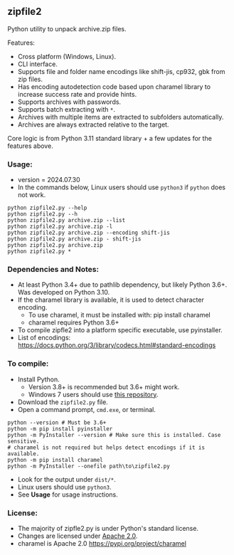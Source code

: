## zipfile2

Python utility to unpack archive.zip files.

Features:
- Cross platform (Windows, Linux).
- CLI interface.
- Supports file and folder name encodings like shift-jis, cp932, gbk from zip files.
- Has encoding autodetection code based upon charamel library to increase success rate and provide hints.
- Supports archives with passwords.
- Supports batch extracting with `*`.
- Archives with multiple items are extracted to subfolders automatically.
- Archives are always extracted relative to the target.

Core logic is from Python 3.11 standard library + a few updates for the features above.

### Usage:

- version = 2024.07.30
- In the commands below, Linux users should use `python3` if `python` does not work.

```
python zipfile2.py --help
python zipfile2.py --h
python zipfile2.py archive.zip --list
python zipfile2.py archive.zip -l
python zipfile2.py archive.zip --encoding shift-jis
python zipfile2.py archive.zip - shift-jis
python zipfile2.py archive.zip
python zipfile2.py *
```

### Dependencies and Notes:

- At least Python 3.4+ due to pathlib dependency, but likely Python 3.6+. Was developed on Python 3.10.
- If the charamel library is available, it is used to detect character encoding.
    - To use charamel, it must be installed with: pip install charamel
    - charamel requires Python 3.6+
- To compile zipfle2 into a platform specific executable, use pyinstaller.
- List of encodings: https://docs.python.org/3/library/codecs.html#standard-encodings

### To compile:

- Install Python.
    - Version 3.8+ is recommended but 3.6+ might work.
    - Windows 7 users should use [this repository](//github.com/adang1345/PythonWin7).
- Download the `zipfile2.py` file.
- Open a command prompt, `cmd.exe`, or terminal.

```
python --version # Must be 3.6+
python -m pip install pyinstaller
python -m PyInstaller --version # Make sure this is installed. Case sensitive.
# charamel is not required but helps detect encodings if it is available.
python -m pip install charamel
python -m PyInstaller --onefile path\to\zipfile2.py
```

- Look for the output under `dist/*`.
- Linux users should use `python3`.
- See **Usage** for usage instructions.

### License:

- The majority of zipfle2.py is under Python's standard license.
- Changes are licensed under [Apache 2.0](LICENSE).
- charamel is Apache 2.0 https://pypi.org/project/charamel

